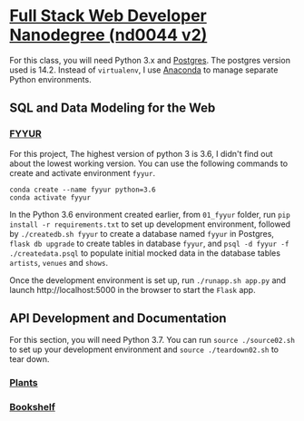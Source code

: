 # [Full Stack Web Developer Nanodegree (nd0044 v2)](https://github.com/udacity/FSND)

For this class, you will need Python 3.x and [Postgres](https://formulae.brew.sh/formula/postgresql). The postgres version used is 14.2. Instead of `virtualenv`, I use [Anaconda](https://www.anaconda.com/products/distribution) to manage separate Python environments.

## SQL and Data Modeling for the Web

### [FYYUR](https://github.com/tsunghuanghsieh/udacity/tree/main/nd0044/01_fyyur)
For this project, The highest version of python 3 is 3.6, I didn't find out about the lowest working version. You can use the following commands to create and activate environment `fyyur`.

```
conda create --name fyyur python=3.6
conda activate fyyur
```

In the Python 3.6 environment created earlier, from `01_fyyur` folder, run `pip install -r requirements.txt` to set up development environment, followed by `./createdb.sh fyyur` to create a database named `fyyur` in Postgres, `flask db upgrade` to create tables in database `fyyur`, and `psql -d fyyur -f ./createdata.psql` to populate initial mocked data in the database tables `artists`, `venues` and `shows`.

Once the development environment is set up, run `./runapp.sh app.py` and launch http://localhost:5000 in the browser to start the `Flask` app.

## API Development and Documentation
For this section, you will need Python 3.7. You can run `source ./source02.sh` to set up your development environment and `source ./teardown02.sh` to tear down.
### [Plants](https://github.com/tsunghuanghsieh/udacity/tree/main/nd0044/plants)
### [Bookshelf](https://github.com/tsunghuanghsieh/udacity/tree/main/nd0044/bookshelf)
